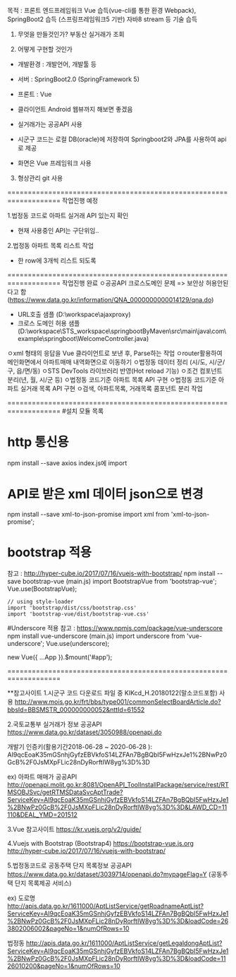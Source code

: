 목적 : 프론트 엔드프레임워크 Vue 습득(vue-cli를 통한 환경 Webpack),
       SpringBoot2 습득 (스프링프레임워크5 기반) 
       자바8 stream 등 기술 습득
       

1. 무엇을 만들것인가?
 부동산 실거래가 조회


2. 어떻게 구현할 것인가
 - 개발환경 : 개발언어, 개발툴 등
 - 서버 : SpringBoot2.0 (SpringFramework 5)
 - 프론트 : Vue
 - 클라이언트 Android 웹뷰까지 해보면 좋겠음

  - 실거래가는 공공API 사용
  - 시군구 코드는 로컬 DB(oracle)에 저장하여 Springboot2와 JPA를 사용하여 api로 제공
  - 화면은 Vue 프레임워크 사용

3. 형상관리 
 git 사용

===================================================================
작업진행 예정

1.법정동 코드로 아파트 실거래 API 있는지 확인
 - 현재 사용중인 API는 구단위임..

2.법정동 아파트 목록 리스트 작업
 - 한 row에 3개씩 리스트 되도록
 


===================================================================
작업진행 완료
ㅇ공공API 크로스도메인 문제 => 보안상 허용안된다고 함(https://www.data.go.kr/information/QNA_0000000000014129/qna.do)
 - URL호출 샘플
   (D:\workspace\ajaxproxy)
 - 크로스 도메인 허용 샘플
   (D:\workspace\STS_workspace\springbootByMaven\src\main\java\com\example\springboot\WelcomeController.java)

ㅇxml 형태의 응답을 Vue 클라이언트로 보낸 후, Parse하는 작업
ㅇrouter활용하여 메인화면에서 아파트매매 내역화면으로 이동하기
ㅇ법정동 데이터 정리 (시/도, 시/군/구, 읍/면/동)
ㅇSTS DevTools 라이브러리 반영(Hot reload 기능)
ㅇ조건 컴포넌트 분리(년, 월, 시/군 등)
ㅇ법정동 코드기준 아파트 목록 API 구현
ㅇ법정동 코드기준 아파트 실거래 목록 API 구현
ㅇ검색, 아파트목록, 거래목록 콤포넌트 분리 작업




===================================================================
#설치 모듈 목록

# http 통신용
npm install --save axios
index.js에 import

# API로 받은 xml 데이터 json으로 변경
npm install --save xml-to-json-promise
import xml from 'xml-to-json-promise';

# bootstrap 적용
참고 : http://hyper-cube.io/2017/07/16/vuejs-with-bootstrap/
 npm install --save bootstrap-vue
    (main.js)
    import BootstrapVue from 'bootstrap-vue';
    Vue.use(BootstrapVue);

    // using style-loader
    import 'bootstrap/dist/css/bootstrap.css'
    import 'bootstrap-vue/dist/bootstrap-vue.css'

#Underscore 적용
 참고 : https://www.npmjs.com/package/vue-underscore
  npm install vue-underscore
  (main.js)
  import underscore from 'vue-underscore';
  Vue.use(underscore);
 
  new Vue({
    ...App
  }).$mount('#app');

===================================================================

**참고사이트
1.시군구 코드
  다운로드 파일 중 KIKcd_H.20180122(말소코드포함) 사용
  http://www.mois.go.kr/frt/bbs/type001/commonSelectBoardArticle.do?bbsId=BBSMSTR_000000000052&nttId=61552

2.국토교통부 실거래가 정보 공공API
  https://www.data.go.kr/dataset/3050988/openapi.do

 개발기 인증키(활용기간2018-06-28 ~ 2020-06-28 ):
 AI9qcEoaK35mGSnhjGyfzEBVkfoS14LZFAn7BgBQbI5FwHzxJe1%2BNwPz0GcB%2F0JsMXpFLic28nDyRorftIW8yg%3D%3D

ex) 아파트 매매가 공공API
http://openapi.molit.go.kr:8081/OpenAPI_ToolInstallPackage/service/rest/RTMSOBJSvc/getRTMSDataSvcAptTrade?ServiceKey=AI9qcEoaK35mGSnhjGyfzEBVkfoS14LZFAn7BgBQbI5FwHzxJe1%2BNwPz0GcB%2F0JsMXpFLic28nDyRorftIW8yg%3D%3D&LAWD_CD=11110&DEAL_YMD=201512

3.Vue 참고사이트
https://kr.vuejs.org/v2/guide/

4.Vuejs with Bootstrap (Bootstrap4)
 https://bootstrap-vue.js.org
 http://hyper-cube.io/2017/07/16/vuejs-with-bootstrap/

5.법정동코드로 공동주택 단지 목록정보 공공API
 https://www.data.go.kr/dataset/3039714/openapi.do?mypageFlag=Y (공동주택 단지 목록제공 서비스)

 ex)
 도로명
 http://apis.data.go.kr/1611000/AptListService/getRoadnameAptList?ServiceKey=AI9qcEoaK35mGSnhjGyfzEBVkfoS14LZFAn7BgBQbI5FwHzxJe1%2BNwPz0GcB%2F0JsMXpFLic28nDyRorftIW8yg%3D%3D&loadCode=263802006002&pageNo=1&numOfRows=10

 법정동
 http://apis.data.go.kr/1611000/AptListService/getLegaldongAptList?ServiceKey=AI9qcEoaK35mGSnhjGyfzEBVkfoS14LZFAn7BgBQbI5FwHzxJe1%2BNwPz0GcB%2F0JsMXpFLic28nDyRorftIW8yg%3D%3D&loadCode=1126010200&pageNo=1&numOfRows=10

